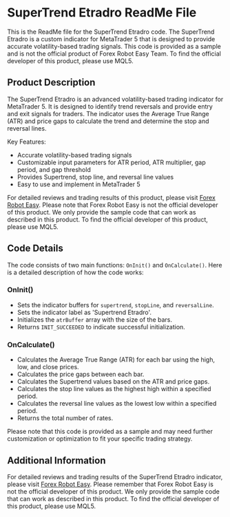 # SuperTrend Etradro ReadMe File

This is the ReadMe file for the SuperTrend Etradro code. The SuperTrend Etradro is a custom indicator for MetaTrader 5 that is designed to provide accurate volatility-based trading signals. This code is provided as a sample and is not the official product of Forex Robot Easy Team. To find the official developer of this product, please use MQL5.

## Product Description

The SuperTrend Etradro is an advanced volatility-based trading indicator for MetaTrader 5. It is designed to identify trend reversals and provide entry and exit signals for traders. The indicator uses the Average True Range (ATR) and price gaps to calculate the trend and determine the stop and reversal lines.

Key Features:

- Accurate volatility-based trading signals
- Customizable input parameters for ATR period, ATR multiplier, gap period, and gap threshold
- Provides Supertrend, stop line, and reversal line values
- Easy to use and implement in MetaTrader 5

For detailed reviews and trading results of this product, please visit [Forex Robot Easy](https://forexroboteasy.com/forex-robot-review/supertrend-etradro-review-accurate-volatility-based-forex-indicator/). Please note that Forex Robot Easy is not the official developer of this product. We only provide the sample code that can work as described in this product. To find the official developer of this product, please use MQL5.

## Code Details

The code consists of two main functions: `OnInit()` and `OnCalculate()`. Here is a detailed description of how the code works:

### OnInit()

- Sets the indicator buffers for `supertrend`, `stopLine`, and `reversalLine`.
- Sets the indicator label as 'Supertrend Etradro'.
- Initializes the `atrBuffer` array with the size of the bars.
- Returns `INIT_SUCCEEDED` to indicate successful initialization.

### OnCalculate()

- Calculates the Average True Range (ATR) for each bar using the high, low, and close prices.
- Calculates the price gaps between each bar.
- Calculates the Supertrend values based on the ATR and price gaps.
- Calculates the stop line values as the highest high within a specified period.
- Calculates the reversal line values as the lowest low within a specified period.
- Returns the total number of rates.

Please note that this code is provided as a sample and may need further customization or optimization to fit your specific trading strategy.

## Additional Information

For detailed reviews and trading results of the SuperTrend Etradro indicator, please visit [Forex Robot Easy](https://forexroboteasy.com/forex-robot-review/supertrend-etradro-review-accurate-volatility-based-forex-indicator/). Please remember that Forex Robot Easy is not the official developer of this product. We only provide the sample code that can work as described in this product. To find the official developer of this product, please use MQL5.
